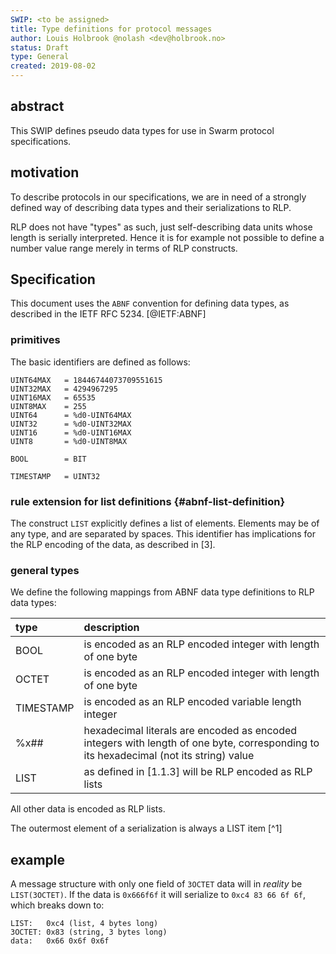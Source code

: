 ```yaml
---
SWIP: <to be assigned>
title: Type definitions for protocol messages
author: Louis Holbrook @nolash <dev@holbrook.no>
status: Draft
type: General
created: 2019-08-02
---
```


## abstract

This SWIP defines pseudo data types for use in Swarm protocol specifications.

## motivation

To describe protocols in our specifications, we are in need of a strongly defined way of describing data types and their serializations to RLP.

RLP does not have "types" as such, just self-describing data units whose length is serially interpreted. Hence it is for example not possible to define a number value range merely in terms of RLP constructs.

## Specification

This document uses the `ABNF` convention for defining data types, as
described in the IETF RFC 5234. [@IETF:ABNF]

### primitives

The basic identifiers are defined as follows:

``` {numbers="none"}
UINT64MAX   = 18446744073709551615
UINT32MAX   = 4294967295
UINT16MAX   = 65535
UINT8MAX    = 255
UINT64      = %d0-UINT64MAX
UINT32      = %d0-UINT32MAX
UINT16      = %d0-UINT16MAX
UINT8       = %d0-UINT8MAX

BOOL        = BIT

TIMESTAMP   = UINT32
```

### rule extension for list definitions {#abnf-list-definition}

The construct `LIST` explicitly defines a list of elements. Elements may
be of any type, and are separated by spaces. This identifier has
implications for the RLP encoding of the data, as described in [3].

### general types

We define the following mappings from ABNF data type definitions to RLP
data types:

|type|description|
|:---|:---|
|BOOL|is encoded as an RLP encoded integer with length of one byte|
|OCTET|is encoded as an RLP encoded integer with length of one byte|
|TIMESTAMP|is encoded as an RLP encoded variable length integer|
|\%x\#\#|hexadecimal literals are encoded as encoded integers with length of one byte, corresponding to its hexadecimal (not its string) value|
|LIST|as defined in [1.1.3] will be RLP encoded as RLP lists|

All other data is encoded as RLP lists.

The outermost element of a serialization is always a LIST item [^1]

## example

A message structure with only one field of `3OCTET` data will in
*reality* be `LIST(3OCTET)`. If the data is `0x666f6f` it will serialize
to `0xc4 83 66 6f 6f`, which breaks down to:

```
LIST:   0xc4 (list, 4 bytes long)
3OCTET: 0x83 (string, 3 bytes long)
data:   0x66 0x6f 0x6f
```
